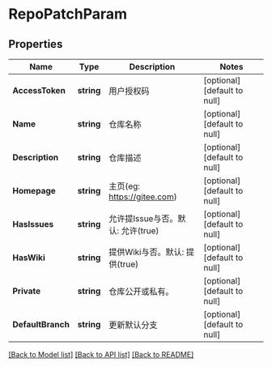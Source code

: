 # RepoPatchParam

## Properties
Name | Type | Description | Notes
------------ | ------------- | ------------- | -------------
**AccessToken** | **string** | 用户授权码 | [optional] [default to null]
**Name** | **string** | 仓库名称 | [optional] [default to null]
**Description** | **string** | 仓库描述 | [optional] [default to null]
**Homepage** | **string** | 主页(eg: https://gitee.com) | [optional] [default to null]
**HasIssues** | **string** | 允许提Issue与否。默认: 允许(true) | [optional] [default to null]
**HasWiki** | **string** | 提供Wiki与否。默认: 提供(true) | [optional] [default to null]
**Private** | **string** | 仓库公开或私有。 | [optional] [default to null]
**DefaultBranch** | **string** | 更新默认分支 | [optional] [default to null]

[[Back to Model list]](../README.md#documentation-for-models) [[Back to API list]](../README.md#documentation-for-api-endpoints) [[Back to README]](../README.md)


